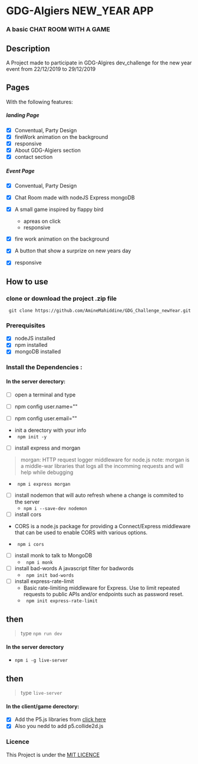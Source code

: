 # GDG-Algiers NEW_YEAR APP
### A basic CHAT ROOM WITH A GAME

## Description

A Project made to participate in GDG-Algires dev_challenge for the new year event
from 22/12/2019 to 29/12/2019

## Pages
With the following features:

##### landing Page
- [x] Conventual, Party Design
- [x] fireWork animation on the background
- [x] responsive
- [x] About GDG-Algiers section
- [x] contact section

##### Event Page
- [x] Conventual, Party Design
- [x] Chat Room made with nodeJS Express mongoDB
- [x] A small game inspired by flappy bird
  * apreas on click
  * responsive
- [x] fire work animation on the background
- [x] A button that show a surprize on new years day
- [x] responsive



## How to use

### clone or download the project .zip file

`` git clone https://github.com/AmineMahiddine/GDG_Challenge_newYear.git``


### Prerequisites

- [x] nodeJS installed
- [x] npm installed
- [x] mongoDB installed

### Install the Dependencies :

#### In the server derectory:
- [ ] open a terminal and type

- [ ] npm config user.name="<your name goes here>"
- [ ] npm config user.email="<your email goes here>"

*  init a derectory with your info
  * ``` npm init -y```

- [ ] install express and morgan
>morgan: HTTP request logger middleware for node.js
> note: morgan is a middle-war libraries that logs all the incomming requests and will help while debugging
  * ``` npm i express morgan```
- [ ] install nodemon that will auto refresh whene a change is commited to the server
  * ```npm i --save-dev nodemon```
- [ ] install cors
 - CORS is a node.js package for providing a Connect/Express middleware that can be used to enable CORS with various options.
  * ``` npm i cors```
- [ ] install monk to talk to MongoDB
  * ``` npm i monk```
- [ ] install bad-words A javascript filter for badwords
  * ``` npm init bad-words```
- [ ] install express-rate-limit
  * Basic rate-limiting middleware for Express. Use to limit repeated requests to public APIs and/or endpoints such as password reset.
  * ``` npm init express-rate-limit```
## then
> type ``` npm run dev ```

#### In the server derectory

* ```npm i -g live-server```
## then
> type ```live-server```

#### In the client/game derectory:

- [x] Add the P5.js libraries from [click here](https://p5js.org/)
- [x] Also you nedd to add p5.collide2d.js

### Licence
This Project is under the [MIT LICENCE](https://github.com/AmineMahiddine/GDG_Challenge_newYear/blob/master/LICENSE.txt)
